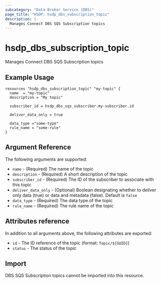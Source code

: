 ```yaml
---
subcategory: "Data Broker Service (DBS)"
page_title: "HSDP: hsdp_dbs_subscription_topic"
description: |-
  Manages Connect DBS SQS Subscription topics
---
```


# hsdp_dbs_subscription_topic

Manages Connect DBS SQS Subscription topics

## Example Usage

```hcl
resources "hsdp_dbs_subscription_topic" "my-topic" {
  name  = "my-topic"
  description = "My topic"
  
  subscriber_id = hsdp_dbs_sqs_subscriber.my-subscriber.id
  
  deliver_data_only = true
  
  data_type ="some-type"
  rule_name = "some-rule"
}
```

## Argument Reference

The following arguments are supported:

* `name` - (Required) The name of the topic
* `description` - (Required) A short description of the topic
* `subscriber_id` - (Required) The ID of the subscriber to associate with this topic
* `deliver_data_only` - (Optional) Boolean designating whether to deliver only data (true) or data and metadata (false). Default is `false`
* `data_type` - (Required) The data type of the topic
* `rule_name` - (Required) The rule name of the topic

## Attributes reference

In addition to all arguments above, the following attributes are exported:

* `id` - The ID reference of the topic (format: `Topic/${GUID}`)
* `status` - The status of the topic

## Import

DBS SQS Subscription topics cannot be imported into this resource.
